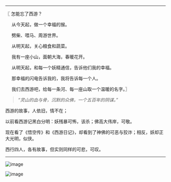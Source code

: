 ----------------------

〖    怎能忘了西游？

 &#160; &#160; &#160;从今天起，做一个幸福的猴。
 
 &#160; &#160; &#160;劈柴、喂马、周游世界。
 
 &#160; &#160; &#160;从明天起，关心粮食和蔬菜。
 
 &#160; &#160; &#160;我有一座小山，面朝大海，春暖花开。
 
 &#160; &#160; &#160;从明天起，和每一个妖精通信，告诉他们我的幸福。
 
 &#160; &#160; &#160;那幸福的闪电告诉我的，我将告诉每一个人。
 
 &#160; &#160; &#160;我们去西游吧，给每一条河、每一座山取一个温暖的名字。〗




>*“灵山的血与骨，沉默的众佛，一个五百年的阴谋。”*




西游的故事，人依旧，情不在；

以前看西游记黑白分明：妖残暴可怖，该杀；佛高大伟岸，可敬。

现在看了《悟空传》和《西游日记》，却看到了神佛的可恶与狡诈；相反，妖却正大光明，似侠。

西行四人，各有故事，但实则同样的可悲，可叹。


--------------------
![image](https://github.com/ZM-Fight/Readings/raw/master/images/悟空传.jpg)

![image](https://github.com/ZM-Fight/Readings/raw/master/images/西游日记.jpg)
